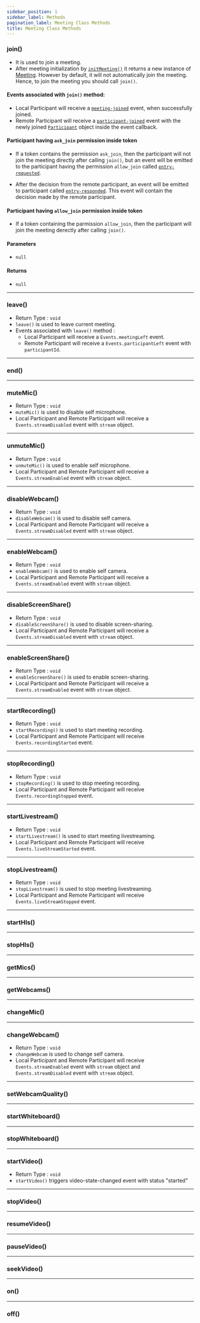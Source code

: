 ```yaml
---
sidebar_position: 1
sidebar_label: Methods
pagination_label: Meeting Class Methods
title: Meeting Class Methods
---
```


<div class="sdk-api-ref">

### join()

- It is used to join a meeting.
- After meeting initialization by [`initMeeting()`](./) it returns a new instance of [Meeting](./). However by default, it will not automatically join the meeting. Hence, to join the meeting you should call `join()`.

#### Events associated with `join()` method:

- Local Participant will receive a [`meeting-joined`](./) event, when successfully joined.
- Remote Participant will receive a [`participant-joined`](./) event with the newly joined [`Participant`](./) object inside the event callback.

#### Participant having `ask_join` permission inside token

- If a token contains the permission `ask_join`, then the participant will not join the meeting directly after calling `join()`, but an event will be emitted to the participant having the permission `allow_join` called [`entry-requested`](./).

- After the decision from the remote participant, an event will be emitted to participant called [`entry-responded`](./). This event will contain the decision made by the remote participant.

#### Participant having `allow_join` permission inside token

- If a token containing the parmission `allow_join`, then the participant will join the meeting derectly after calling `join()`.

#### Parameters

- `null`

#### Returns

- `null`

---

### leave()

- Return Type : `void`
- `leave()` is used to leave current meeting.
- Events associated with `leave()` method :
  - Local Participant will receive a `Events.meetingLeft` event.
  - Remote Participant will receive a `Events.participantLeft` event with `participantId`.

---

### end()

---

### muteMic()

- Return Type : `void`
- `muteMic()` is used to disable self microphone.
- Local Participant and Remote Participant will receive a `Events.streamDisabled` event with `stream` object.

---

### unmuteMic()

- Return Type : `void`
- `unmuteMic()` is used to enable self microphone.
- Local Participant and Remote Participant will receive a `Events.streamEnabled` event with `stream` object.

---

### disableWebcam()

- Return Type : `void`
- `disableWebcam()` is used to disable self camera.
- Local Participant and Remote Participant will receive a `Events.streamDisabled` event with `stream` object.

---

### enableWebcam()

- Return Type : `void`
- `enableWebcam()` is used to enable self camera.
- Local Participant and Remote Participant will receive a `Events.streamEnabled` event with `stream` object.

---

### disableScreenShare()

- Return Type : `void`
- `disableScreenShare()` is used to disable screen-sharing.
- Local Participant and Remote Participant will receive a `Events.streamDisabled` event with `stream` object.

---

### enableScreenShare()

- Return Type : `void`
- `enableScreenShare()` is used to enable screen-sharing.
- Local Participant and Remote Participant will receive a `Events.streamEnabled` event with `stream` object.

---

### startRecording()

- Return Type : `void`
- `startRecording()` is used to start meeting recording.
- Local Participant and Remote Participant will receive `Events.recordingStarted` event.

---

### stopRecording()

- Return Type : `void`
- `stopRecording()` is used to stop meeting recording.
- Local Participant and Remote Participant will receive `Events.recordingStopped` event.

---

### startLivestream()

- Return Type : `void`
- `startLivestream()` is used to start meeting livestreaming.
- Local Participant and Remote Participant will receive `Events.liveStreamStarted` event.

---

### stopLivestream()

- Return Type : `void`
- `stopLivestream()` is used to stop meeting livestreaming.
- Local Participant and Remote Participant will receive `Events.liveStreamStopped` event.

---

### startHls()

---

### stopHls()

---

### getMics()

---

### getWebcams()

---

### changeMic()

---

### changeWebcam()

- Return Type : `void`
- `changeWebcam` is used to change self camera.
- Local Participant and Remote Participant will receive `Events.streamEnabled` event with `stream` object and `Events.streamDisabled` event with `stream` object.

---

### setWebcamQuality()

---

### startWhiteboard()

---

### stopWhiteboard()

---

### startVideo()

- Return Type : `void`
- `startVideo()` triggers video-state-changed event with status "started"

---

### stopVideo()

---

### resumeVideo()

---

### pauseVideo()

---

### seekVideo()

---

### on()

---

### off()

</div>
